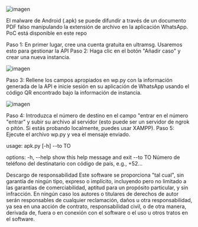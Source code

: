 ![imagen](https://github.com/user-attachments/assets/cc7b3468-e325-4e73-aa8e-1e90c5bdfd72)


El malware de Android (.apk) se puede difundir a través de un documento PDF falso manipulando la extensión de archivo en la aplicación WhatsApp. PoC está disponible en este repo

Paso 1: En primer lugar, cree una cuenta gratuita en ultramsg. Usaremos esto para gestionar la API
Paso 2: Haga clic en el botón "Añadir caso" y crear una nueva instancia.

![imagen](https://github.com/user-attachments/assets/fddac9ec-e8b7-4bc0-9360-33ae1ee7cd22)


Paso 3: Rellene los campos apropiados en wp.py con la información generada de la API e inicie sesión en su aplicación de WhatsApp usando el código QR encontrado bajo la información de instancia.

![imagen](https://github.com/user-attachments/assets/27c4fc6e-e7e9-406b-b637-2bd1d7d7f873)


Paso 4: Introduzca el número de destino en el campo "entrar en el número "entrar" y subir su archivo al servidor (esto puede ser un servidor de ngrok o pitón. Si estás probando localmente, puedes usar XAMPP).
Paso 5: Ejecute el archivo wp.py y vea el mensaje enviado.

usage: apk.py [-h] --to TO

options:
  -h, --help  show this help message and exit
  --to TO     Número de teléfono del destinatario con código de país, e.g., +52...


Descargo de responsabilidad
Este software se proporciona "tal cual", sin garantía de ningún tipo, expreso o implícito, incluyendo pero no limitado a las garantías de comerciabilidad, aptitud para un propósito particular, y sin infracción. En ningún caso los autores o titulares de derechos de autor serán responsables de cualquier reclamación, daños u otra responsabilidad, ya sea en una acción de contrato, responsabilidad civil, o de otra manera, derivada de, fuera o en conexión con el software o el uso u otros tratos en el software.
